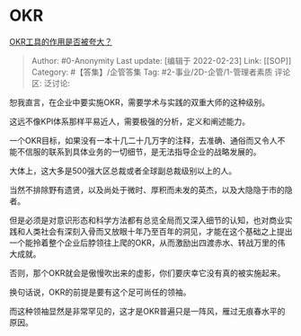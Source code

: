 # OKR
[OKR工具的作用是否被夸大？](https://www.zhihu.com/question/461337019/answer/1919614525)

> Author: #0-Anonymity
> Last update: [编辑于 2022-02-23]
> Link: [[SOP]]
> Category: #【答集】/企管答集
> Tag: #2-事业/2D-企管/1-管理者素质
> 评论区:
> 泛讨论:

恕我直言，在企业中要实施OKR，需要学术与实践的双重大师的这种级别。

这远不像KPI体系那样平易近人，需要极强的分析，定义和阐述能力。

一个OKR目标，如果没有一本十几二十几万字的注释，去准确、通俗而又令人不能不信服的联系到具体业务的一切细节，是无法指导企业的战略发展的。

大体上，这大多是500强大区总裁或者全球副总裁级别以上的人。

当然不排除野有遗贤，以及尚处于微时、厚积而未发的英杰，以及大隐隐于市的隐者。

但是必须是对意识形态和科学方法都有总览全局而又深入细节的认知，也对商业实践和人类社会有深刻入骨而又放眼十年乃至百年的洞见，才能在这个基础之上提出一个能拎着整个企业后脖领往上爬的OKR，从而激励出四渡赤水、转战万里的伟大成就。

否则，那个OKR就会是傲慢吹出来的虚影，你们要庆幸它没有真的被实施起来。

换句话说，OKR的前提是要有这个足可尚任的领袖。

而这种领袖显然是非常罕见的，这才是OKR普遍只是一阵风，雁过无痕春水平的原因。
